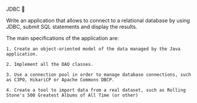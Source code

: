 JDBC :guitar:

Write an application that allows to connect to a relational database by using JDBC, submit SQL statements and display the results.

The main specifications of the application are:

    1. Create an object-oriented model of the data managed by the Java application.
    
    2. Implement all the DAO classes.
    
    3. Use a connection pool in order to manage database connections, such as C3PO, HikariCP or Apache Commons DBCP.
    
    4. Create a tool to import data from a real dataset, such as Rolling Stone's 500 Greatest Albums of All Time (or other)

